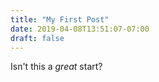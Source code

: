 ```yaml
---
title: "My First Post"
date: 2019-04-08T13:51:07-07:00
draft: false
---
```

Isn't this a *great* start?

